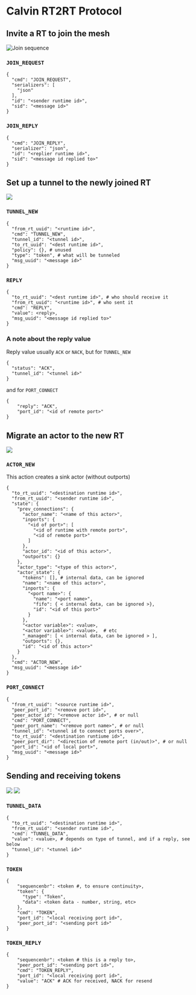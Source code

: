 # Calvin RT2RT Protocol## Invite a RT to join the mesh![](join.svg "Join sequence")### `JOIN_REQUEST`    {      "cmd": "JOIN_REQUEST",       "serializers": [        "json"      ],       "id": "<sender runtime id>",       "sid": "<message id>"    }### `JOIN_REPLY`    {      "cmd": "JOIN_REPLY",       "serializer": "json",       "id": "<replier runtime id>",       "sid": "<message id replied to>"    }## Set up a tunnel to the newly joined RT![](tunnel.svg)### `TUNNEL_NEW`    {      "from_rt_uuid": "<runtime id>",       "cmd": "TUNNEL_NEW",       "tunnel_id": "<tunnel id>",       "to_rt_uuid": "<dest runtime id>",       "policy": {}, # unused      "type": "token", # what will be tunneled      "msg_uuid": "<message id>"    }### `REPLY`    {      "to_rt_uuid": "<dest runtime id>", # who should receive it       "from_rt_uuid": "<runtime id>", # who sent it      "cmd": "REPLY",       "value": <reply>,       "msg_uuid": "<message id replied to>"    }### A note about the reply valueReply value usually `ACK` or `NACK`, but for  `TUNNEL_NEW`    {      "status": "ACK",      "tunnel_id": "<tunnel id>"    }and for `PORT_CONNECT`    {        "reply": "ACK",         "port_id": "<id of remote port>"    } ## Migrate an actor to the new RT![](migrate.svg)  ### `ACTOR_NEW`This action creates a sink actor (without outports)    {      "to_rt_uuid": "<destination runtime id>",       "from_rt_uuid": "<sender runtime id>",       "state": {        "prev_connections": {          "actor_name": "<name of this actor>",           "inports": {            "<id of port>": [              "<id of runtime with remote port>",               "<id of remote port>"            ]          },           "actor_id": "<id of this actor>",           "outports": {}        },         "actor_type": "<type of this actor>",         "actor_state": {          "tokens": [], # internal data, can be ignored           "name": "<name of this actor>",           "inports": {            "<port name>": {              "name": "<port name>",               "fifo": { < internal data, can be ignored >},               "id": "<id of this port>"            }          },           "<actor variable>": <value>,           "<actor variable>": <value>,  # etc          "_managed": [ < internal data, can be ignored > ],          "outports": {},           "id": "<id of this actor>"        }      },       "cmd": "ACTOR_NEW",       "msg_uuid": "<message id>"    }### `PORT_CONNECT`    {      "from_rt_uuid": "<source runtime id>",       "peer_port_id": "<remove port id>",       "peer_actor_id": "<remove actor id>", # or null       "cmd": "PORT_CONNECT",       "peer_port_name": "<remove port name>", # or null       "tunnel_id": "<tunnel id to connect ports over>",       "to_rt_uuid": "<destination runtiume id>",       "peer_port_dir": "<direction of remote port (in/out)>", # or null       "port_id": "<id of local port>",       "msg_uuid": "<message id>"    }## Sending and receiving tokens  ![](recv_token.svg)![](send_token.svg)### `TUNNEL_DATA`     {      "to_rt_uuid": "<destination runtime id>",       "from_rt_uuid": "<sender runtime id>",       "cmd": "TUNNEL_DATA",       "value": <value>, # depends on type of tunnel, and if a reply, see below       "tunnel_id": "<tunnel id>"    }### `TOKEN`    {        "sequencenbr": <token #, to ensure continuity>,         "token": {          "type": "Token",           "data": <token data - number, string, etc>        },         "cmd": "TOKEN",         "port_id": "<local receiving port id>",         "peer_port_id": "<sending port id>"    }### `TOKEN_REPLY`    {        "sequencenbr": <token # this is a reply to>,         "peer_port_id": "<sending port id>",         "cmd": "TOKEN_REPLY",         "port_id": "<local receiving port id>",         "value": "ACK" # ACK for received, NACK for resend    }